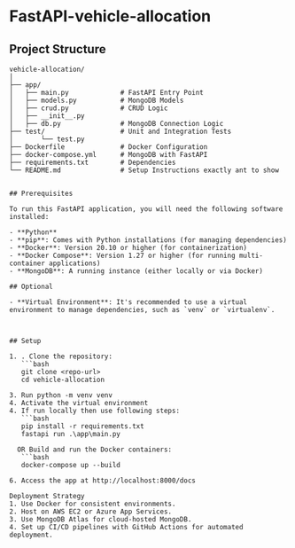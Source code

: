 # FastAPI-vehicle-allocation

## Project Structure
```plaintext
vehicle-allocation/
│
├── app/
│   ├── main.py             # FastAPI Entry Point
│   ├── models.py           # MongoDB Models
│   ├── crud.py             # CRUD Logic
│   ├── __init__.py      
│   ├── db.py               # MongoDB Connection Logic
├── test/                   # Unit and Integration Tests
│       └── test.py
├── Dockerfile              # Docker Configuration
├── docker-compose.yml      # MongoDB with FastAPI
├── requirements.txt        # Dependencies
└── README.md               # Setup Instructions exactly ant to show 


## Prerequisites 

To run this FastAPI application, you will need the following software installed:

- **Python**
- **pip**: Comes with Python installations (for managing dependencies)
- **Docker**: Version 20.10 or higher (for containerization)
- **Docker Compose**: Version 1.27 or higher (for running multi-container applications)
- **MongoDB**: A running instance (either locally or via Docker)

## Optional

- **Virtual Environment**: It's recommended to use a virtual environment to manage dependencies, such as `venv` or `virtualenv`.



## Setup

1. . Clone the repository:
   ```bash
   git clone <repo-url>
   cd vehicle-allocation

3. Run python -m venv venv 
4. Activate the virtual environment
4. If run locally then use following steps:
   ```bash
   pip install -r requirements.txt
   fastapi run .\app\main.py
   
  OR Build and run the Docker containers:
   ```bash
   docker-compose up --build

6. Access the app at http://localhost:8000/docs

Deployment Strategy
1. Use Docker for consistent environments.
2. Host on AWS EC2 or Azure App Services.
3. Use MongoDB Atlas for cloud-hosted MongoDB.
4. Set up CI/CD pipelines with GitHub Actions for automated deployment.
